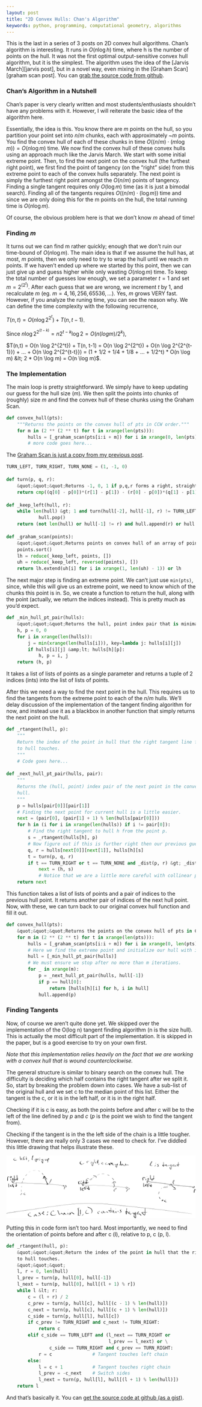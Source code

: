 ```yaml
---
layout: post
title: "2D Convex Hulls: Chan's Algorithm"
keywords: python, programming, computational geometry, algorithms
---
```

This is the last in a series of 3 posts on 2D convex hull algorithms. Chan’s algorithm is interesting. It runs in $O(n \log h)$ time, where h is the number of points on the hull. It was not the first optimal output-sensitive convex hull algorithm, but it is the simplest. The algorithm uses the idea of the [Jarvis March][jarvis post], but in a novel way, even mixing in the [Graham Scan][graham scan post]. You can [grab the source code from github][chan code].

### Chan’s Algorithm in a Nutshell

Chan’s paper is very clearly written and most students/enthusiasts shouldn’t
have any problems with it. However, I will reiterate the basic idea of the
algorithm here.

Essentially, the idea is this. You know there are $m$ points on the hull, so
you partition your point set into $n/m$ chunks, each with approximately
~$m$ points. You find the convex hull of each of these chunks in time
$O((n/m) \cdot (m \log m)) = O(n \log m)$ time. We now find the convex hull
of these convex hulls using an approach much like the Jarvis March. We start
with some initial extreme point. Then, to find the next point on the convex
hull (the furthest right point), we first find the point of tangency (on the
“right” side) from this extreme point to each of the convex hulls separately.
The next point is simply the furthest right point amongst the $O(n/m)$ points
of tangency. Finding a single tangent requires only $O(\log m)$ time (as it
is just a bimodal search). Finding all of the tangents requires $O((n/m) \cdot
(\log m))$ time and since we are only doing this for the m points on the hull,
the total running time is $O(n \log m)$.

Of course, the obvious problem here is that we don’t know $m$ ahead of time!

### Finding $m$

It turns out we can find m rather quickly; enough that we don’t ruin our
time-bound of $O(n \log m)$. The main idea is that if we assume the hull has,
at most, $m$ points, then we only need to try to wrap the hull until we reach
$m$ points. If we haven’t ended up where we started by this point, then we
can just give up and guess higher while only wasting $O(n \log m)$ time. To
keep the total number of guesses low enough, we set a parameter $t = 1$ and
set $m = 2^(2^t)$. After each guess that we are wrong, we increment $t$ by
1, and recalculate $m$ (eg. $m = 4, 16, 256, 65536, ...$). Yes, $m$ grows
VERY fast. However, if you analyze the runing time, you can see the reason why.
We can define the time complexity with the following recurrence,

$T(n,t) = O(n \log 2^{2^t}) + T(n, t-1)$.

Since $n \log 2^{2^(t-k)} = n 2^{t-k} \log 2 = O(n (log m) / 2^k)$,

$T(n,t) = O(n \log 2^{2^t}) + T(n, t-1) = O(n \log 2^{2^t}) + O(n \log 2^{2^{t-1}}) + ... + O(n \log 2^{2^{t-t}}) = (1 + 1/2 + 1/4 + 1/8 + ... + 1/2^t) * O(n \log m) &lt; 2 * O(n \log m) = O(n \log m)$.
### The Implementation

The main loop is pretty straightforward. We simply have to keep updating our
guess for the hull size ($m$). We then split the points into chunks of
(roughly) size $m$ and find the convex hull of these chunks using the Graham
Scan.

```python
def convex_hull(pts):
    """Returns the points on the convex hull of pts in CCW order."""
    for m in (2 ** (2 ** t) for t in xrange(len(pts))):
        hulls = [_graham_scan(pts[i:i + m]) for i in xrange(0, len(pts), m)]
        # more code goes here...
```

The <a href="../posts/2010-03-01-2d-hulls-graham.markdown">Graham Scan is just a copy from my previous post</a>.

```python
TURN_LEFT, TURN_RIGHT, TURN_NONE = (1, -1, 0)

def turn(p, q, r):
    &quot;&quot;&quot;Returns -1, 0, 1 if p,q,r forms a right, straight, or left turn.&quot;&quot;&quot;
    return cmp((q[0] - p[0])*(r[1] - p[1]) - (r[0] - p[0])*(q[1] - p[1]), 0)

def _keep_left(hull, r):
    while len(hull) &gt; 1 and turn(hull[-2], hull[-1], r) != TURN_LEFT:
            hull.pop()
    return (not len(hull) or hull[-1] != r) and hull.append(r) or hull

def _graham_scan(points):
    &quot;&quot;&quot;Returns points on convex hull of an array of points in CCW order.&quot;&quot;&quot;
    points.sort()
    lh = reduce(_keep_left, points, [])
    uh = reduce(_keep_left, reversed(points), [])
    return lh.extend(uh[i] for i in xrange(1, len(uh) - 1)) or lh
```

The next major step is finding an extreme point. We can’t just use `min(pts)`,
since, while this will give us an extreme point, we need to know which of the
chunks this point is in. So, we create a function to return the hull, along
with the point (actually, we return the indices instead). This is pretty much
as you’d expect.

```python
def _min_hull_pt_pair(hulls):
    &quot;&quot;&quot;Returns the hull, point index pair that is minimal.&quot;&quot;&quot;
    h, p = 0, 0
    for i in xrange(len(hulls)):
        j = min(xrange(len(hulls[i])), key=lambda j: hulls[i][j])
        if hulls[i][j] &amp;lt; hulls[h][p]:
            h, p = i, j
    return (h, p)
```

It takes a list of lists of points as a single parameter and returns a tuple of
2 indices (ints) into the list of lists of points.

After this we need a way to find the next point in the hull. This requires us
to find the tangents from the extreme point to each of the $n/m$ hulls. We’ll
delay discussion of the implementation of the tangent finding algorithm for
now, and instead use it as a blackbox in another function that simply returns
the next point on the hull.

```python
def _rtangent(hull, p):
    """
    Return the index of the point in hull that the right tangent line from p
    to hull touches.
    """
    # Code goes here...

def _next_hull_pt_pair(hulls, pair):
    """
    Returns the (hull, point) index pair of the next point in the convex
    hull.
    """
    p = hulls[pair[0]][pair[1]]
    # Finding the next point for current hull is a little easier.
    next = (pair[0], (pair[1] + 1) % len(hulls[pair[0]]))
    for h in (i for i in xrange(len(hulls)) if i != pair[0]):
        # Find the right tangent to hull h from the point p.
        s = _rtangent(hulls[h], p)
        # Now figure out if this is further right then our previous guess (next).
        q, r = hulls[next[0]][next[1]], hulls[h][s]
        t = turn(p, q, r)
        if t == TURN_RIGHT or t == TURN_NONE and _dist(p, r) &gt; _dist(p, q):
            next = (h, s)
            # Notice that we are a little more careful with collinear points.
    return next
```

This function takes a list of lists of points and a pair of indices to the
previous hull point. It returns another pair of indices of the next hull point.
Now, with these, we can turn back to our original convex hull function and fill
it out.

```python
def convex_hull(pts):
    &quot;&quot;&quot;Returns the points on the convex hull of pts in CCW order.&quot;&quot;&quot;
    for m in (2 ** (2 ** t) for t in xrange(len(pts))):
        hulls = [_graham_scan(pts[i:i + m]) for i in xrange(0, len(pts), m)]
        # Here we find the extreme point and initialize our hull with it.
        hull = [_min_hull_pt_pair(hulls)]
        # We must ensure we stop after no more than m iterations.
        for _ in xrange(m):
            p = _next_hull_pt_pair(hulls, hull[-1])
            if p == hull[0]:
                return [hulls[h][i] for h, i in hull]
            hull.append(p)
```

### Finding Tangents

Now, of course we aren’t quite done yet. We skipped over the implementation of
the O(log n) tangent finding algorithm (n is the size hull). This is actually
the most difficult part of the implementation. It is skipped in the paper, but
is a good exercise to try on your own first.

*Note that this implementation relies heavily on the fact that we are working
with a convex hull that is wound counterclockwise.*

The general structure is similar to binary search on the convex hull. The
difficulty is deciding which half contains the right tangent after we split it.
So, start by breaking the problem down into cases. We have a sub-list of the
original hull and we set c to the median point of this list. Either the tangent
is the c, or it is in the left half, or it is in the right half.

Checking if it is c is easy, as both the points before and after c will be to
the left of the line defined by $p$ and $c$ ($p$ is the point we wish to
find the tangent from).

Checking if the tangent is in the the left side of the chain is a little
tougher. However, there are really only 3 cases we need to check for. I’ve
diddled this little drawing that helps illustrate these.

![The 3 cases where the tangent is on the left chain.](../images/posts/cases.png)

Putting this in code form isn’t too hard. Most importantly, we need to find the
orientation of points before and after c (l), relative to p, c (p, l).

```python
def _rtangent(hull, p):
    &quot;&quot;&quot;Return the index of the point in hull that the right tangent line from p
    to hull touches.
    &quot;&quot;&quot;
    l, r = 0, len(hull)
    l_prev = turn(p, hull[0], hull[-1])
    l_next = turn(p, hull[0], hull[(l + 1) % r])
    while l &lt; r:
        c = (l + r) / 2
        c_prev = turn(p, hull[c], hull[(c - 1) % len(hull)])
        c_next = turn(p, hull[c], hull[(c + 1) % len(hull)])
        c_side = turn(p, hull[l], hull[c])
        if c_prev != TURN_RIGHT and c_next != TURN_RIGHT:
            return c
        elif c_side == TURN_LEFT and (l_next == TURN_RIGHT or
                                      l_prev == l_next) or \
                c_side == TURN_RIGHT and c_prev == TURN_RIGHT:
            r = c               # Tangent touches left chain
        else:
            l = c + 1           # Tangent touches right chain
            l_prev = -c_next    # Switch sides
            l_next = turn(p, hull[l], hull[(l + 1) % len(hull)])
    return l
```

And that’s basically it. You can [get the source code at github (as a gist)][chan code].


[jarvis]: http://en.wikipedia.org/wiki/Jarvis_march "Jarvis March (Gift Wrapping)"
[jarivs code]: http://gist.github.com/252222 "Source code for the Jarvis March"
[graham scan]: http://en.wikipedia.org/wiki/Graham_scan "Graham (Andrews) Scan"
[graham scan code]: http://gist.github.com/242402 "Source code for the Graham Scan"
[chan]: http://www.cs.uwaterloo.ca/~tmchan/conv23d.ps.gz "Chan's Algorithm (original paper)"
[chan code]: http://gist.github.com/252229 "Source code for Chan's algorithm"
